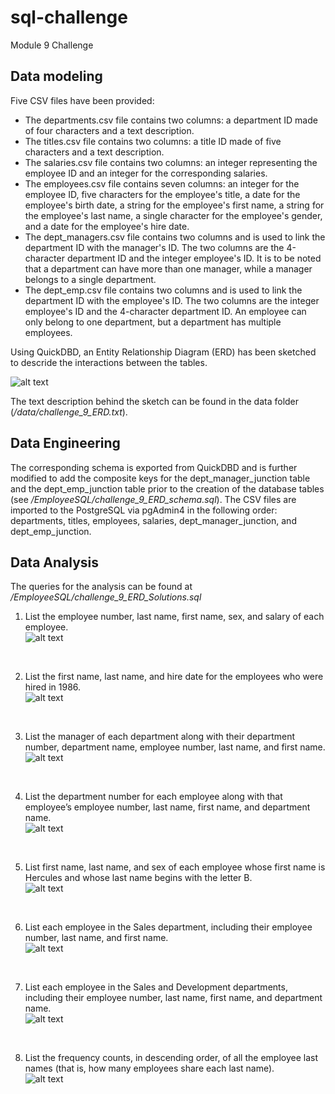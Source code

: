 # sql-challenge
Module 9 Challenge

## Data modeling

Five CSV files have been provided: </BR>
- The departments.csv file contains two columns: a department ID made of four characters and a text description.
- The titles.csv file contains two columns: a title ID made of five characters and a text description.
- The salaries.csv file contains two columns: an integer representing the employee ID and an integer for the corresponding salaries.
- The employees.csv file contains seven columns: an integer for the employee ID, five characters for the employee's title, a date for the employee's birth date, a string for the employee's first name, a string for the employee's last name, a single character for the employee's gender, and a date for the employee's hire date.
- The dept_managers.csv file contains two columns and is used to link the department ID with the manager's ID. The two columns are the 4-character department ID and the integer employee's ID. It is to be noted that a department can have more than one manager, while a manager belongs to a single department.
- The dept_emp.csv file contains two columns and is used to link the department ID with the employee's ID. The two columns are the integer employee's ID and the 4-character department ID. An employee can only belong to one department, but a department has multiple employees.

Using QuickDBD, an Entity Relationship Diagram (ERD) has been sketched to descride the interactions between the tables.

![alt text](https://github.com/xoffvsg/sql-challenge/blob/main/Images/challenge_9_ERD.png)

The text description behind the sketch can be found in the data folder (_/data/challenge_9_ERD.txt_).

## Data Engineering
The corresponding schema is exported from QuickDBD and is further modified to add the composite keys for the dept_manager_junction table and the dept_emp_junction table prior to the creation of the database tables (see _/EmployeeSQL/challenge_9_ERD_schema.sql_).
The CSV files are imported to the PostgreSQL via pgAdmin4 in the following order: departments, titles, employees, salaries, dept_manager_junction, and dept_emp_junction.

## Data Analysis
The queries for the analysis can be found at _/EmployeeSQL/challenge_9_ERD_Solutions.sql_

1. List the employee number, last name, first name, sex, and salary of each employee. </BR>
![alt text](https://github.com/xoffvsg/sql-challenge/blob/main/Images/question1.png)
</BR>

2. List the first name, last name, and hire date for the employees who were hired in 1986. </BR>
![alt text](https://github.com/xoffvsg/sql-challenge/blob/main/Images/question2.png)
</BR>

3. List the manager of each department along with their department number, department name, employee number, last name, and first name. </BR>
![alt text](https://github.com/xoffvsg/sql-challenge/blob/main/Images/question3.png)
</BR>

4. List the department number for each employee along with that employee’s employee number, last name, first name, and department name. </BR>
![alt text](https://github.com/xoffvsg/sql-challenge/blob/main/Images/question4.png)
</BR>

5. List first name, last name, and sex of each employee whose first name is Hercules and whose last name begins with the letter B. </BR>
![alt text](https://github.com/xoffvsg/sql-challenge/blob/main/Images/question5.png)
</BR>

6. List each employee in the Sales department, including their employee number, last name, and first name. </BR>
![alt text](https://github.com/xoffvsg/sql-challenge/blob/main/Images/question6.png)
</BR>

7. List each employee in the Sales and Development departments, including their employee number, last name, first name, and department name. </BR>
![alt text](https://github.com/xoffvsg/sql-challenge/blob/main/Images/question7.png)
</BR>

8. List the frequency counts, in descending order, of all the employee last names (that is, how many employees share each last name). </BR>
![alt text](https://github.com/xoffvsg/sql-challenge/blob/main/Images/question8.png)




